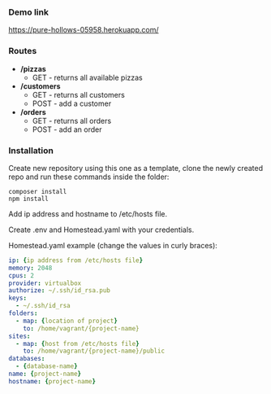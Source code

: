 ### Demo link

https://pure-hollows-05958.herokuapp.com/

### Routes

* **/pizzas**
    * GET - returns all available pizzas
*  **/customers**
    * GET - returns all customers
    * POST - add a customer
*  **/orders**
    * GET - returns all orders
    * POST - add an order
    
### Installation

Create new repository using this one as a template, clone the newly created repo and run these commands inside the folder:

```
composer install
npm install
```

Add ip address and hostname to /etc/hosts file.

Create .env and Homestead.yaml with your credentials.

Homestead.yaml example (change the values in curly braces):

```yaml
ip: {ip address from /etc/hosts file}
memory: 2048
cpus: 2
provider: virtualbox
authorize: ~/.ssh/id_rsa.pub
keys:
  - ~/.ssh/id_rsa
folders:
  - map: {location of project}
    to: /home/vagrant/{project-name}
sites:
  - map: {host from /etc/hosts file}
    to: /home/vagrant/{project-name}/public
databases:
  - {database-name}
name: {project-name}
hostname: {project-name}
```
